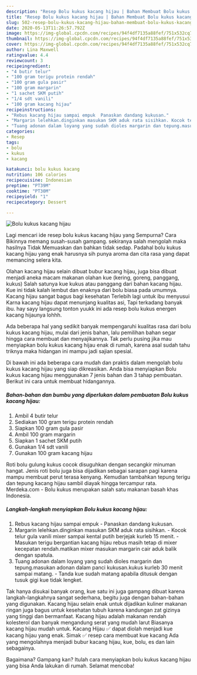 ```yaml
---
description: "Resep Bolu kukus kacang hijau | Bahan Membuat Bolu kukus kacang hijau Yang Paling Enak"
title: "Resep Bolu kukus kacang hijau | Bahan Membuat Bolu kukus kacang hijau Yang Paling Enak"
slug: 502-resep-bolu-kukus-kacang-hijau-bahan-membuat-bolu-kukus-kacang-hijau-yang-paling-enak
date: 2020-05-13T11:26:57.792Z
image: https://img-global.cpcdn.com/recipes/94f4df7135a88fef/751x532cq70/bolu-kukus-kacang-hijau-foto-resep-utama.jpg
thumbnail: https://img-global.cpcdn.com/recipes/94f4df7135a88fef/751x532cq70/bolu-kukus-kacang-hijau-foto-resep-utama.jpg
cover: https://img-global.cpcdn.com/recipes/94f4df7135a88fef/751x532cq70/bolu-kukus-kacang-hijau-foto-resep-utama.jpg
author: Lina Maxwell
ratingvalue: 4.4
reviewcount: 3
recipeingredient:
- "4 butir telur"
- "100 gram terigu protein rendah"
- "100 gram gula pasir"
- "100 gram margarin"
- "1 sachet SKM putih"
- "1/4 sdt vanili"
- "100 gram kacang hijau"
recipeinstructions:
- "Rebus kacang hijau sampai empuk  Panaskan dandang kukusan."
- "Margarin lelehkan.dinginkan masukan SKM aduk rata sisihkan. Kocok telur gula vanili mixer sampai kental putih berjejak kurleb 15 menit. Masukan terigu bergantian kacang hijau rebus masih tetap di mixer kecepatan rendah.matikan mixer masukan margarin cair aduk balik dengan spatula."
- "Tuang adonan dalam loyang yang sudah dioles margarin dan tepung.masukan adonan dalam panci kukusan.kukus kurleb 30 menit sampai matang. Tanda kue sudah matang apabila ditusuk dengan tusuk gigi kue tidak lengket."
categories:
- Resep
tags:
- bolu
- kukus
- kacang

katakunci: bolu kukus kacang 
nutrition: 106 calories
recipecuisine: Indonesian
preptime: "PT39M"
cooktime: "PT30M"
recipeyield: "1"
recipecategory: Dessert

---
```



![Bolu kukus kacang hijau](https://img-global.cpcdn.com/recipes/94f4df7135a88fef/751x532cq70/bolu-kukus-kacang-hijau-foto-resep-utama.jpg)

Lagi mencari ide resep bolu kukus kacang hijau yang Sempurna? Cara Bikinnya memang susah-susah gampang. sekiranya salah mengolah maka hasilnya Tidak Memuaskan dan bahkan tidak sedap. Padahal bolu kukus kacang hijau yang enak harusnya sih punya aroma dan cita rasa yang dapat memancing selera kita.

Olahan kacang hijau selain dibuat bubur kacang hijau, juga bisa dibuat menjadi aneka macam makanan olahan kue (kering, goreng, panggang, kukus) Salah satunya kue kukus atau panggang dari bahan kacang hijau. Kue ini tidak kalah lembut dan enaknya dari bolu biasa pada umumnya. Kacang hijau sangat bagus bagi kesehatan Terlebih lagi untuk ibu menyusui Karna kacang hijau dapat menunjang kualitas asi, Tapi terkadang banyak ibu. hay sayy langsung tonton yuukk ini ada resep bolu kukus energen kacang hijaunya lohhh.

Ada beberapa hal yang sedikit banyak mempengaruhi kualitas rasa dari bolu kukus kacang hijau, mulai dari jenis bahan, lalu pemilihan bahan segar hingga cara membuat dan menyajikannya. Tak perlu pusing jika mau menyiapkan bolu kukus kacang hijau enak di rumah, karena asal sudah tahu triknya maka hidangan ini mampu jadi sajian spesial.


Di bawah ini ada beberapa cara mudah dan praktis dalam mengolah bolu kukus kacang hijau yang siap dikreasikan. Anda bisa menyiapkan Bolu kukus kacang hijau menggunakan 7 jenis bahan dan 3 tahap pembuatan. Berikut ini cara untuk membuat hidangannya.

<!--inarticleads1-->

##### Bahan-bahan dan bumbu yang diperlukan dalam pembuatan Bolu kukus kacang hijau:

1. Ambil 4 butir telur
1. Sediakan 100 gram terigu protein rendah
1. Siapkan 100 gram gula pasir
1. Ambil 100 gram margarin
1. Siapkan 1 sachet SKM putih
1. Gunakan 1/4 sdt vanili
1. Gunakan 100 gram kacang hijau


Roti bolu gulung kukus cocok disuguhkan dengan secangkir minuman hangat. Jenis roti bolu juga bisa dijadikan sebagai sarapan pagi karena mampu membuat perut terasa kenyang. Kemudian tambahkan tepung terigu dan tepung kacang hijau sambil diayak hingga tercampur rata. Merdeka.com - Bolu kukus merupakan salah satu makanan basah khas Indonesia. 

<!--inarticleads2-->

##### Langkah-langkah menyiapkan Bolu kukus kacang hijau:

1. Rebus kacang hijau sampai empuk  - Panaskan dandang kukusan.
1. Margarin lelehkan.dinginkan masukan SKM aduk rata sisihkan. - Kocok telur gula vanili mixer sampai kental putih berjejak kurleb 15 menit. - Masukan terigu bergantian kacang hijau rebus masih tetap di mixer kecepatan rendah.matikan mixer masukan margarin cair aduk balik dengan spatula.
1. Tuang adonan dalam loyang yang sudah dioles margarin dan tepung.masukan adonan dalam panci kukusan.kukus kurleb 30 menit sampai matang. - Tanda kue sudah matang apabila ditusuk dengan tusuk gigi kue tidak lengket.


Tak hanya disukai banyak orang, kue satu ini juga gampang dibuat karena langkah-langkahnya sangat sederhana, begitu juga dengan bahan-bahan yang digunakan. Kacang hijau selain enak untuk dijadikan kuliner makanan ringan juga bagus untuk kesehatan tubuh karena kandungan zat gizinya yang tinggi dan bermanfaat. Kacang hijau adalah makanan rendah kolesterol dan banyak mengandung serat yang mudah larut Biasanya kacang hijau mudah untuk. Kacang Hijau ✅ dapat diolah menjadi kue kacang hijau yang enak. Simak ✅ resep cara membuat kue kacang Ada yang mengolahnya menjadi bubur kacang hijau, kue, bolu, es dan lain sebagainya. 

Bagaimana? Gampang kan? Itulah cara menyiapkan bolu kukus kacang hijau yang bisa Anda lakukan di rumah. Selamat mencoba!
